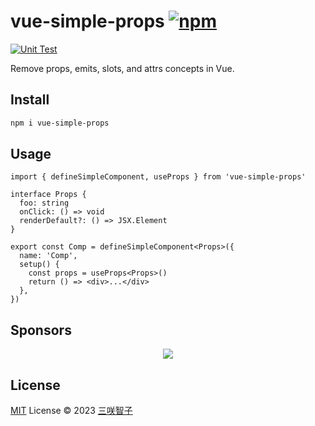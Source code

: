 # vue-simple-props [![npm](https://img.shields.io/npm/v/vue-simple-props.svg)](https://npmjs.com/package/vue-simple-props)

[![Unit Test](https://github.com/sxzz/vue-simple-props/actions/workflows/unit-test.yml/badge.svg)](https://github.com/sxzz/vue-simple-props/actions/workflows/unit-test.yml)

Remove props, emits, slots, and attrs concepts in Vue.

## Install

```bash
npm i vue-simple-props
```

## Usage

```tsx
import { defineSimpleComponent, useProps } from 'vue-simple-props'

interface Props {
  foo: string
  onClick: () => void
  renderDefault?: () => JSX.Element
}

export const Comp = defineSimpleComponent<Props>({
  name: 'Comp',
  setup() {
    const props = useProps<Props>()
    return () => <div>...</div>
  },
})
```

## Sponsors

<p align="center">
  <a href="https://cdn.jsdelivr.net/gh/sxzz/sponsors/sponsors.svg">
    <img src='https://cdn.jsdelivr.net/gh/sxzz/sponsors/sponsors.svg'/>
  </a>
</p>

## License

[MIT](./LICENSE) License © 2023 [三咲智子](https://github.com/sxzz)
